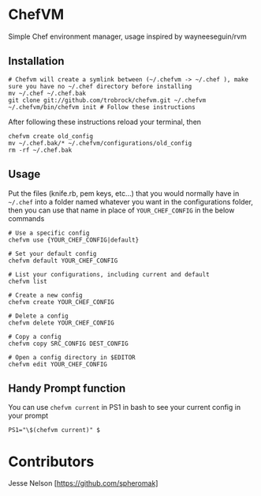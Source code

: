 # ChefVM

Simple Chef environment manager, usage inspired by wayneeseguin/rvm

## Installation

    # Chefvm will create a symlink between (~/.chefvm -> ~/.chef ), make sure you have no ~/.chef directory before installing
    mv ~/.chef ~/.chef.bak
    git clone git://github.com/trobrock/chefvm.git ~/.chefvm
    ~/.chefvm/bin/chefvm init # Follow these instructions
    
After following these instructions reload your terminal, then

    chefvm create old_config
    mv ~/.chef.bak/* ~/.chefvm/configurations/old_config
    rm -rf ~/.chef.bak

## Usage

Put the files (knife.rb, pem keys, etc...) that you would normally have in `~/.chef` into a folder named whatever you want in the configurations folder, then you can use that name in place of `YOUR_CHEF_CONFIG` in the below commands

    # Use a specific config
    chefvm use {YOUR_CHEF_CONFIG|default}

    # Set your default config
    chefvm default YOUR_CHEF_CONFIG

    # List your configurations, including current and default
    chefvm list

    # Create a new config
    chefvm create YOUR_CHEF_CONFIG

    # Delete a config
    chefvm delete YOUR_CHEF_CONFIG

    # Copy a config
    chefvm copy SRC_CONFIG DEST_CONFIG

    # Open a config directory in $EDITOR
    chefvm edit YOUR_CHEF_CONFIG


## Handy Prompt function
You can use `chefvm current` in PS1 in bash to see your current config in your prompt

    PS1="\$(chefvm current)" $

# Contributors

Jesse Nelson [https://github.com/spheromak]
